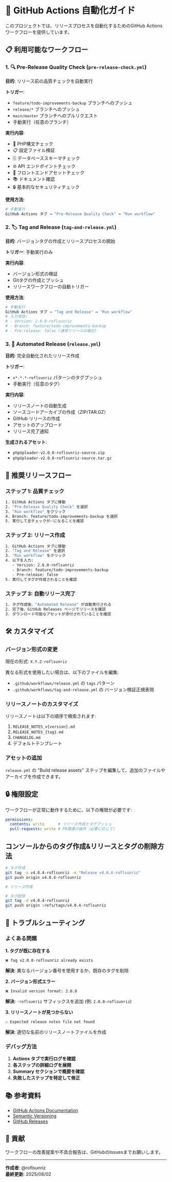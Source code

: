 # 🚀 GitHub Actions 自動化ガイド

このプロジェクトでは、リリースプロセスを自動化するためのGitHub Actionsワークフローを提供しています。

## 📋 利用可能なワークフロー

### 1. 🔍 Pre-Release Quality Check (`pre-release-check.yml`)

**目的**: リリース前の品質チェックを自動実行

**トリガー**:
- `feature/todo-improvements-backup` ブランチへのプッシュ
- `release/*` ブランチへのプッシュ  
- `main/master` ブランチへのプルリクエスト
- 手動実行（任意のブランチ）

**実行内容**:
- 🐘 PHP構文チェック
- 📋 設定ファイル検証
- 🗄️ データベーススキーマチェック
- 🌐 API エンドポイントチェック
- 🎨 フロントエンドアセットチェック
- 📚 ドキュメント確認
- 🔒 基本的なセキュリティチェック

**使用方法**:
```bash
# 手動実行
GitHub Actions タブ → "Pre-Release Quality Check" → "Run workflow"
```

### 2. 🏷️ Tag and Release (`tag-and-release.yml`)

**目的**: バージョンタグの作成とリリースプロセスの開始

**トリガー**: 手動実行のみ

**実行内容**:
- バージョン形式の検証
- Gitタグの作成とプッシュ
- リリースワークフローの自動トリガー

**使用方法**:
```bash
# 手動実行
GitHub Actions タブ → "Tag and Release" → "Run workflow"
# 入力項目:
# - Version: 2.0.0-roflsunriz
# - Branch: feature/todo-improvements-backup
# - Pre-release: false (通常リリースの場合)
```

### 3. 🚀 Automated Release (`release.yml`)

**目的**: 完全自動化されたリリース作成

**トリガー**:
- `v*.*.*-roflsunriz` パターンのタグプッシュ
- 手動実行（任意のタグ）

**実行内容**:
- リリースノートの自動生成
- ソースコードアーカイブの作成（ZIP/TAR.GZ）
- GitHub リリースの作成
- アセットのアップロード
- リリース完了通知

**生成されるアセット**:
- `phpUploader-v2.0.0-roflsunriz-source.zip`
- `phpUploader-v2.0.0-roflsunriz-source.tar.gz`

## 🔄 推奨リリースフロー

### ステップ 1: 品質チェック
```bash
1. GitHub Actions タブに移動
2. "Pre-Release Quality Check" を選択
3. "Run workflow" をクリック
4. Branch: feature/todo-improvements-backup を選択
5. 実行して全チェックが✅になることを確認
```

### ステップ 2: リリース作成
```bash
1. GitHub Actions タブに移動
2. "Tag and Release" を選択
3. "Run workflow" をクリック
4. 以下を入力:
   - Version: 2.0.0-roflsunriz
   - Branch: feature/todo-improvements-backup
   - Pre-release: false
5. 実行してタグが作成されることを確認
```

### ステップ 3: 自動リリース完了
```bash
1. タグ作成後、"Automated Release" が自動実行される
2. 完了後、GitHub Releases ページでリリースを確認
3. ダウンロード可能なアセットが添付されていることを確認
```

## 🛠️ カスタマイズ

### バージョン形式の変更
現在の形式: `X.Y.Z-roflsunriz`

異なる形式を使用したい場合は、以下のファイルを編集:
- `.github/workflows/release.yml` の `tags` パターン
- `.github/workflows/tag-and-release.yml` の バージョン検証正規表現

### リリースノートのカスタマイズ
リリースノートは以下の順序で検索されます:
1. `RELEASE_NOTES_v{version}.md`
2. `RELEASE_NOTES_{tag}.md`
3. `CHANGELOG.md`
4. デフォルトテンプレート

### アセットの追加
`release.yml` の "Build release assets" ステップを編集して、追加のファイルやアーカイブを作成できます。

## 🔒 権限設定

ワークフローが正常に動作するために、以下の権限が必要です:

```yaml
permissions:
  contents: write      # リリース作成とタグプッシュ
  pull-requests: write # PR関連の操作（必要に応じて）
```

## コンソールからのタグ作成&リリースとタグの削除方法

```bash
# タグ作成
git tag -a v4.0.4-roflsunriz -m "Release v4.0.4-roflsunriz"
git push origin v4.0.4-roflsunriz

# リリース作成

# タグ削除
git tag -d v4.0.4-roflsunriz
git push origin :refs/tags/v4.0.4-roflsunriz
```

## 🐛 トラブルシューティング

### よくある問題

**1. タグが既に存在する**
```
❌ Tag v2.0.0-roflsunriz already exists
```
**解決**: 異なるバージョン番号を使用するか、既存のタグを削除

**2. バージョン形式エラー**
```
❌ Invalid version format: 2.0.0
```
**解決**: `-roflsunriz` サフィックスを追加 (例: `2.0.0-roflsunriz`)

**3. リリースノートが見つからない**
```
⚠️ Expected release notes file not found
```
**解決**: 適切な名前のリリースノートファイルを作成

### デバッグ方法

1. **Actions タブで実行ログを確認**
2. **各ステップの詳細ログを展開**
3. **Summary セクションで概要を確認**
4. **失敗したステップを特定して修正**

## 📚 参考資料

- [GitHub Actions Documentation](https://docs.github.com/en/actions)
- [Semantic Versioning](https://semver.org/)
- [GitHub Releases](https://docs.github.com/en/repositories/releasing-projects-on-github)

## 🤝 貢献

ワークフローの改善提案や不具合報告は、GitHubのIssuesまでお願いします。

---

**作成者**: @roflsunriz  
**最終更新**: 2025/08/02